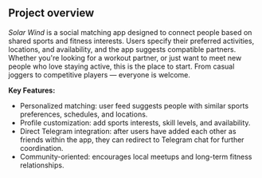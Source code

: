 ## Project overview

*Solar Wind* is a social matching app designed to connect people based on shared sports and fitness interests. Users specify their preferred activities, locations, and availability, and the app suggests compatible partners. 
Whether you're looking for a workout partner, or just want to meet new people who love staying active, this is the place to start. From casual joggers to competitive players — everyone is welcome.

**Key Features:**

- Personalized matching: user feed suggests people with similar sports preferences, schedules, and locations.
- Profile customization: add sports interests, skill levels, and availability.
- Direct Telegram integration: after users have added each other as friends within the app, they can redirect to Telegram chat for further coordination.
- Community-oriented: encourages local meetups and long-term fitness relationships.
